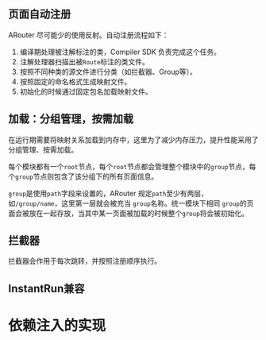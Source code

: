 

## 页面自动注册

ARouter 尽可能少的使用反射。自动注册流程如下：

1. 编译期处理被注解标注的类，Compiler SDK 负责完成这个任务。
2. 注解处理器扫描出被`Route`标注的类文件。
3. 按照不同种类的源文件进行分类（如拦截器、Group等）。
4. 按照固定的命名格式生成映射文件。
5. 初始化的时候通过固定包名加载映射文件。



## 加载：分组管理，按需加载

在运行期需要将映射关系加载到内存中，这里为了减少内存压力，提升性能采用了分组管理、按需加载。

每个模块都有一个`root`节点，每个`root`节点都会管理整个模块中的`group`节点，每个`group`节点则包含了该分组下的所有页面信息。

`group`是使用`path`字段来设置的，ARouter 规定`path`至少有两层，如`/group/name`，这里第一层就会被充当 `group`名称。统一模块下相同 `group`的页面会被放在一起存放，当其中某一页面被加载的时候整个`group`将会被初始化。



## 拦截器

拦截器会作用于每次跳转，并按照注册顺序执行。



## InstantRun兼容



# 依赖注入的实现













































































